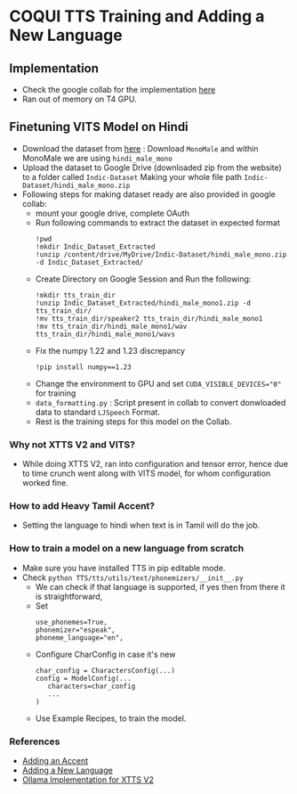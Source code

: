 # COQUI TTS Training and Adding a New Language

## Implementation
* Check the google collab for the implementation [here](https://colab.research.google.com/drive/1g1QE8k5Ro882Y4AzMDPpS-x32f4_Ymx6?usp=sharing)
* Ran out of memory on T4 GPU.

## Finetuning VITS Model on Hindi

* Download the dataset from [here](https://www.iitm.ac.in/donlab/indictts/database) : Download `MonoMale` and within MonoMale we are using `hindi_male_mono`
* Upload the dataset to Google Drive (downloaded zip from the website) to a folder called `Indic-Dataset` Making your whole file path `Indic-Dataset/hindi_male_mono.zip`
* Following steps for making dataset ready are also provided in google collab:
  * mount your google drive, complete OAuth
  * Run following commands to extract the dataset in expected format
    ```
    !pwd
    !mkdir Indic_Dataset_Extracted
    !unzip /content/drive/MyDrive/Indic-Dataset/hindi_male_mono.zip -d Indic_Dataset_Extracted/
    ```
  * Create Directory on Google Session and Run the following:
    ```
    !mkdir tts_train_dir
    !unzip Indic_Dataset_Extracted/hindi_male_mono1.zip -d tts_train_dir/
    !mv tts_train_dir/speaker2 tts_train_dir/hindi_male_mono1
    !mv tts_train_dir/hindi_male_mono1/wav tts_train_dir/hindi_male_mono1/wavs
    ```
  * Fix the numpy 1.22 and 1.23 discrepancy
    ```
    !pip install numpy==1.23
    ```
  * Change the environment to GPU and set `CUDA_VISIBLE_DEVICES="0"` for training
  * `data_formatting.py` : Script present in collab to convert donwloaded data to standard `LJSpeech` Format.
  * Rest is the training steps for this model on the Collab.
 

### Why not XTTS V2 and VITS?
  * While doing XTTS V2, ran into configuration and tensor error, hence due to time crunch went along with VITS model, for whom configuration worked fine.

### How to add Heavy Tamil Accent?
  * Setting the language to hindi when text is in Tamil will do the job.


### How to train a model on a new language from scratch
  * Make sure you have installed TTS in pip editable mode.
  * Check `python TTS/tts/utils/text/phonemizers/__init__.py `
      * We can check if that language is supported, if yes then from there it is straightforward,
      * Set
         ```
         use_phonemes=True,
         phonemizer="espeak",
         phoneme_language="en",
        ```
      * Configure CharConfig in case it's new
        ```
        char_config = CharactersConfig(...)
        config = ModelConfig(...
           characters=char_config
           ...
        )
        ```
     * Use Example Recipes, to train the model.
         

### References
 * [Adding an Accent](https://www.reddit.com/r/Oobabooga/comments/18ajb00/any_luck_using_coqui_tts_with_language_accents/)
 * [Adding a New Language](https://docs.coqui.ai/en/latest/implementing_a_new_language_frontend.html)
 * [Ollama Implementation for XTTS V2](https://huggingface.co/coqui/XTTS-v2)
  
